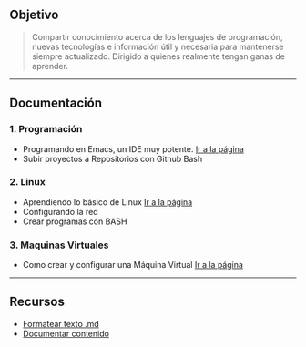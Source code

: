 ## Objetivo
> Compartir conocimiento acerca de los lenguajes de programación, nuevas tecnologías e información útil y necesaria para mantenerse siempre actualizado. Dirigido a quienes realmente tengan ganas de aprender.

- - -

## Documentación
### 1. Programación
- Programando en Emacs, un IDE muy potente.
 [Ir a la página](ide-emacs.md)
- Subir proyectos a Repositorios con Github Bash

### 2. Linux
- Aprendiendo lo básico de Linux
 [Ir a la página](linux-basico.md)
- Configurando la red
- Crear programas con BASH

### 3. Maquinas Virtuales
- Como crear y configurar una Máquina Virtual
 [Ir a la página](virtualbox.md)


- - -

## Recursos
- [Formatear texto .md](https://daringfireball.net/projects/markdown/syntax>)
- [Documentar contenido](https://www.mkdocs.org/#getting-started>)